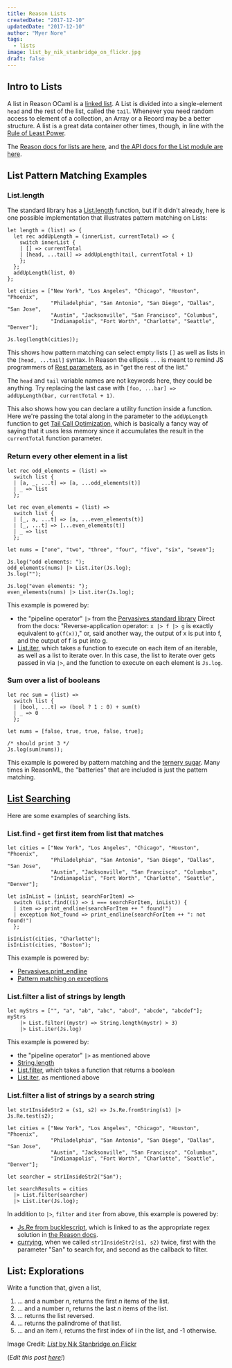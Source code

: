 ```yaml
---
title: Reason Lists
createdDate: "2017-12-10"
updatedDate: "2017-12-10"
author: "Myer Nore"
tags:
  - lists
image: list_by_nik_stanbridge_on_flickr.jpg
draft: false
---
```


## Intro to Lists

A list in Reason OCaml is a [linked list](https://en.wikipedia.org/wiki/Linked_list). 
A List is divided into a single-element `head` and the rest of the list, 
called the `tail`. Whenever you need random access to element of a collection, an 
Array or a Record may be a better structure. A list is a great data container other times,
though, in line with the [Rule of Least Power](https://en.wikipedia.org/wiki/Rule_of_least_power).

The [Reason docs for lists are here](https://reasonml.github.io/guide/language/list-and-array), and 
[the API docs for the List module are here](https://reasonml.github.io/api/List.html). 

## List Pattern Matching Examples

### List.length

The standard library has a [List.length](https://reasonml.github.io/api/List.html#VALlength) function, 
but if it didn't already, here is one possible implementation that illustrates pattern matching on Lists:

```reason
let length = (list) => {
  let rec addUpLength = (innerList, currentTotal) => {
    switch innerList {
    | [] => currentTotal
    | [head, ...tail] => addUpLength(tail, currentTotal + 1)
    };
  };
  addUpLength(list, 0)
};

let cities = ["New York", "Los Angeles", "Chicago", "Houston", "Phoenix", 
              "Philadelphia", "San Antonio", "San Diego", "Dallas", "San Jose", 
              "Austin", "Jacksonville", "San Francisco", "Columbus", 
              "Indianapolis", "Fort Worth", "Charlotte", "Seattle", "Denver"];

Js.log(length(cities));
```

This shows how pattern matching can select empty lists `[]` as well as lists
in the `[head, ...tail]` syntax. In Reason the ellipsis `...` is meant to remind JS programmers
of [Rest parameters](https://developer.mozilla.org/en-US/docs/Web/JavaScript/Reference/Functions/rest_parameters),
as in "get the rest of the list."

The `head` and `tail` variable names are not keywords here, they could be anything. 
Try replacing the last case with `[foo, ...bar] => addUpLength(bar, currentTotal + 1)`.

This also shows how you can declare a utility function inside a function. 
Here we're passing the total along in the parameter to the `addUpLength` function 
to get [Tail Call Optimization](https://en.wikipedia.org/wiki/Tail_call), which 
is basically a fancy way of saying that it uses less memory since it accumulates
the result in the `currentTotal` function parameter.

### Return every other element in a list

```reason
let rec odd_elements = (list) =>
  switch list {
  | [a, _, ...t] => [a, ...odd_elements(t)]
  | _ => list
  };

let rec even_elements = (list) =>
  switch list {
  | [_, a, ...t] => [a, ...even_elements(t)]
  | [_, ...t] => [...even_elements(t)] 
  | _ => list
  };

let nums = ["one", "two", "three", "four", "five", "six", "seven"];

Js.log("odd elements: ");
odd_elements(nums) |> List.iter(Js.log);
Js.log("");

Js.log("even elements: ");
even_elements(nums) |> List.iter(Js.log);
```

This example is powered by: 

-   the "pipeline operator" `|>` from the [Pervasives standard library](https://reasonml.github.io/api/Pervasives.html#6_Compositionoperators) 
    Direct from the docs: "Reverse-application operator: `x |> f |> g` is exactly equivalent to `g(f(x))`," 
    or, said another way, the output of x is put into f, and the output of f is put into g.
-   [List.iter](https://reasonml.github.io/api/List.html#VALiter), which takes a 
    function to execute on each item of an iterable, as well as a list to iterate over. 
    In this case, the list to iterate over gets passed in via `|>`, and the function to execute
    on each element is `Js.log`.

### Sum over a list of booleans

```reason
let rec sum = (list) =>
  switch list {
  | [bool, ...t] => (bool ? 1 : 0) + sum(t)
  | _ => 0
  };

let nums = [false, true, true, false, true];

/* should print 3 */
Js.log(sum(nums));
```

This example is powered by pattern matching and the [ternery sugar](https://reasonml.github.io/docs/en/if-else.html). Many times in ReasonML, the "batteries" that are included
is just the pattern matching.

## [List Searching](https://reasonml.github.io/api/List.html#6_Listsearching)

Here are some examples of searching lists. 

### List.find - get first item from list that matches

```reason
let cities = ["New York", "Los Angeles", "Chicago", "Houston", "Phoenix", 
              "Philadelphia", "San Antonio", "San Diego", "Dallas", "San Jose", 
              "Austin", "Jacksonville", "San Francisco", "Columbus", 
              "Indianapolis", "Fort Worth", "Charlotte", "Seattle", "Denver"];

let isInList = (inList, searchForItem) =>
  switch (List.find((i) => i === searchForItem, inList)) {
  | item => print_endline(searchForItem ++ " found!")
  | exception Not_found => print_endline(searchForItem ++ ": not found!")
  };

isInList(cities, "Charlotte");
isInList(cities, "Boston");
```

This example is powered by: 

-   [Pervasives.print_endline](https://reasonml.github.io/api/Pervasives.html#7_Outputfunctionsonstandardoutput)
-   [Pattern matching on exceptions](https://reasonml.github.io/guide/language/pattern-matching/#match-on-exceptions)

### List.filter a list of strings by length

```reason
let myStrs = ["", "a", "ab", "abc", "abcd", "abcde", "abcdef"];
myStrs 
	|> List.filter((mystr) => String.length(mystr) > 3) 
	|> List.iter(Js.log)
```

This example is powered by:

-   the "pipeline operator" `|>` as mentioned above
-   [String.length](https://reasonml.github.io/api/String.html#VALlength)
-   [List.filter](https://reasonml.github.io/api/List.html#VALfilter), which takes a function that returns a boolean 
-   [List.iter](https://reasonml.github.io/api/List.html#VALiter), as mentioned above

### List.filter a list of strings by a search string

```reason
let str1InsideStr2 = (s1, s2) => Js.Re.fromString(s1) |> Js.Re.test(s2);

let cities = ["New York", "Los Angeles", "Chicago", "Houston", "Phoenix", 
              "Philadelphia", "San Antonio", "San Diego", "Dallas", "San Jose", 
              "Austin", "Jacksonville", "San Francisco", "Columbus", 
              "Indianapolis", "Fort Worth", "Charlotte", "Seattle", "Denver"];
              
let searcher = str1InsideStr2("San");

let searchResults = cities
  |> List.filter(searcher)
  |> List.iter(Js.log);
```

In addition to `|>`, `filter` and `iter` from above, this example is powered by: 

-   [Js.Re from bucklescript](https://bucklescript.github.io/bucklescript/api/Js.Re.html),
    which is linked to as the appropriate regex solution in [the Reason docs](https://reasonml.github.io/guide/language/string-and-char).
-   [currying](https://reasonml.github.io/guide/language/function#currying), when we called
    `str1InsideStr2(s1, s2)` twice, first with the parameter "San" to search for, and second as the callback
    to filter. 

## List: Explorations

Write a function that, given a list, 

1.  ... and a number _n_, returns the first _n_ items of the list.
2.  ... and a number _n_, returns the last _n_ items of the list.
3.  ... returns the list reversed.
4.  ... returns the palindrome of that list.
5.  ... and an item _i_, returns the first index of i in the list, and -1 otherwise.

Image Credit: [_List_ by Nik Stanbridge on Flickr](https://www.flickr.com/photos/eatmorechips/4409864210/in/photolist-RTupz-89gRpz-bmUhXz-4DRFUr-3dVPg-5abzWy-6rHgR1-89gQNP-6xCxfo-89gN2F-7Ujixw-89gU5r-89k4Ky-dSzDtN-7WBfAg-89gNJV-3mB89t-B5fMhw-cG8Pxm-9VG1S8-8b97w-63QX9B-rkYzrp-y5Vct-kLouK-98D7Uc-98Gffq-VvDvrd-98D6uM-po287f-QAXg39-wDFdbC-xzSiSQ-8DqirA-VvDvXJ-wiFftw-MpjHo7-KZD1N5-L1DEi2-LXdKcv-pSFpw7-b2VdLz-98GdLS-89gTrt-89k2Ad-7HFGZy-72NR3g-6jeekC-6hm77B-5h5qPj/)

(_Edit this post 
[here](https://github.com/codekiln/gradus-reason/tree/master/data/steps/2017-12-10--reason-lists/index.md)!_)
